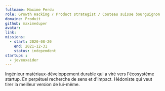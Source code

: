 ```yaml
---
fullname: Maxime Perdu 
role: Growth Hacking / Product strategist / Couteau suisse bourguignon
domaine: Produit
github: maximeduper
avatar: 
link: 
missions:
  - start: 2020-08-20
    end: 2021-12-31   
    status: independent
startups : 
  - jeveuxaider
---
```


Ingénieur matériaux-développement durable qui a viré vers l'écosystème startup. En perpétuel recherche de sens et d'impact. Hédoniste qui veut tirer la meilleur version de lui-même.
